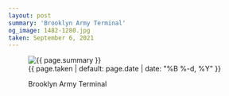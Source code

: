 ```yaml
---
layout: post
summary: 'Brooklyn Army Terminal'
og_image: 1482-1280.jpg
taken: September 6, 2021
---
```


<figure class="post">
 <img alt="{{ page.summary }}" sizes="(min-width: 700px) 50vw, calc(100vw - 2rem)" src="{{ site.assets_url }}/1482-640.jpg" srcset="{{ site.assets_url }}/1482-320.jpg 320w, {{ site.assets_url }}/1482-640.jpg 640w, {{ site.assets_url }}/1482-960.jpg 960w, {{ site.assets_url }}/1482-1280.jpg 1280w"/>
 <figcaption>
  <time>
   {{ page.taken | default: page.date | date: "%B %-d, %Y" }}
  </time>
  <p>
   Brooklyn Army Terminal
  </p>
 </figcaption>
</figure>

